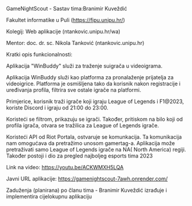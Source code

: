 GameNightScout - Sastav tima:Branimir Kuveždić

Fakultet informatike u Puli (https://fipu.unipu.hr/)

Kolegij: Web aplikacije (ntankovic.unipu.hr/wa)

Mentor: doc. dr. sc. Nikola Tanković (ntankovic.unipu.hr)

Kratki opis funkcionalnosti:

Aplikacija "WinBuddy" služi za traženje suigrača u videoigrama.

Aplikacija WinBuddy služi kao platforma za pronalaženje prijatelja za videoigrice. Platforma je osmišljena tako da korisnik nakon registracije i uređivanja profila, filtrira sve ostale igrače na platformi.

Primjerice, korisnik traži igrače koji igraju League of Legends i F1@2023, koriste Discord i igraju od 21:00 do 23:00.

Koristeći se filtrom, prikazuju se igrači. Također, pritiskom na bilo koji od profila igrača, otvara se tražilica za League of Legends igrače.

Koristeći API od Riot Portala, ostvaruje se komunkacija. Ta komunikacija nam omogućava da pretražimo unosom gamertag-a. Aplikacija može pretraživati samo League of Legends igrače na NA( North America) regiji. Također postoji i dio za pregled najboljeg esports tima 2023

Link na video: https://youtu.be/ACKWMXH5LQA

Javni URL aplikacije: https://gamenightscout-7awh.onrender.com/

Zaduženja (planirana) po članu tima - Branimir Kuveždić izrađuje i implementira cijelokupnu aplikaciju
